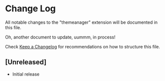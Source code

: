 # Change Log

All notable changes to the "themeanager" extension will be documented in this file.

Oh, another document to update, uummm, in process!

Check [Keep a Changelog](http://keepachangelog.com/) for recommendations on how to structure this file.

## [Unreleased]

- Initial release
